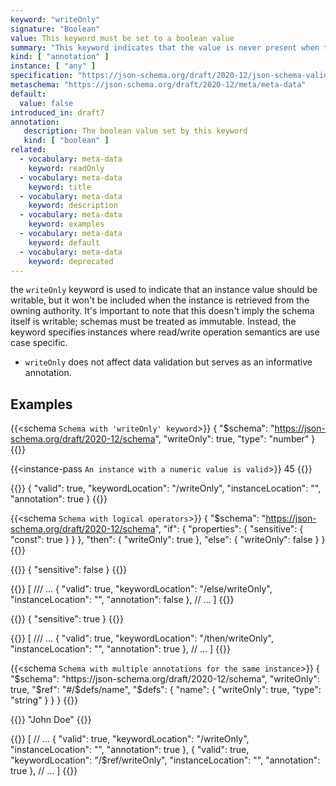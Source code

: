 ```yaml
---
keyword: "writeOnly"
signature: "Boolean"
value: This keyword must be set to a boolean value
summary: "This keyword indicates that the value is never present when the instance is retrieved from the owning authority."
kind: [ "annotation" ]
instance: [ "any" ]
specification: "https://json-schema.org/draft/2020-12/json-schema-validation.html#section-9.4"
metaschema: "https://json-schema.org/draft/2020-12/meta/meta-data"
default:
  value: false
introduced_in: draft7
annotation:
   description: The boolean value set by this keyword
   kind: [ "boolean" ]
related:
  - vocabulary: meta-data
    keyword: readOnly
  - vocabulary: meta-data
    keyword: title
  - vocabulary: meta-data
    keyword: description
  - vocabulary: meta-data
    keyword: examples
  - vocabulary: meta-data
    keyword: default
  - vocabulary: meta-data
    keyword: deprecated
---
```


the `writeOnly` keyword is used to indicate that an instance value should be writable, but it won't be included when the instance is retrieved from the owning authority. It's important to note that this doesn't imply the schema itself is writable; schemas must be treated as immutable. Instead, the keyword specifies instances where read/write operation semantics are use case specific.

* `writeOnly` does not affect data validation but serves as an informative annotation.

## Examples

{{<schema `Schema with 'writeOnly' keyword`>}}
{
  "$schema": "https://json-schema.org/draft/2020-12/schema",
  "writeOnly": true,
  "type": "number"
}
{{</schema>}}

{{<instance-pass `An instance with a numeric value is valid`>}}
45
{{</instance-pass>}}

{{<instance-annotation>}}
{
  "valid": true,
  "keywordLocation": "/writeOnly",
  "instanceLocation": "",
  "annotation": true
}
{{</instance-annotation>}}

{{<schema `Schema with logical operators`>}}
{
  "$schema": "https://json-schema.org/draft/2020-12/schema",
  "if": {
    "properties": {
      "sensitive": { "const": true }
    }
  },
  "then": {
    "writeOnly": true
  },
  "else": {
    "writeOnly": false
  }
}
{{</schema>}}

{{<instance-pass>}}
{ "sensitive": false }
{{</instance-pass>}}

{{<instance-annotation>}}
[
  /// ...
  {
    "valid": true,
    "keywordLocation": "/else/writeOnly",
    "instanceLocation": "",
    "annotation": false
  },
  // ...
]
{{</instance-annotation>}}

{{<instance-pass>}}
{ "sensitive": true }
{{</instance-pass>}}

{{<instance-annotation>}}
[
  /// ...
  {
    "valid": true,
    "keywordLocation": "/then/writeOnly",
    "instanceLocation": "",
    "annotation": true
  },
  // ...
]
{{</instance-annotation>}}

{{<schema `Schema with multiple annotations for the same instance`>}}
{
  "$schema": "https://json-schema.org/draft/2020-12/schema",
  "writeOnly": true,
  "$ref": "#/$defs/name",
  "$defs": {
    "name": {
      "writeOnly": true,
      "type": "string"
    }
  }
}
{{</schema>}}

{{<instance-pass>}}
"John Doe"
{{</instance-pass>}}

{{<instance-annotation>}}
[
  // ...
  {
    "valid": true,
    "keywordLocation": "/writeOnly",
    "instanceLocation": "",
    "annotation": true
  },
  {
    "valid": true,
    "keywordLocation": "/$ref/writeOnly",
    "instanceLocation": "",
    "annotation": true
  },
  // ...
]
{{</instance-annotation>}}
